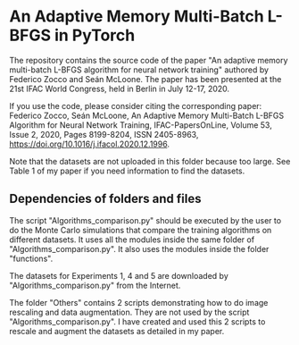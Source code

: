 # An Adaptive Memory Multi-Batch L-BFGS in PyTorch
The repository contains the source code of the paper "An adaptive memory multi-batch L-BFGS algorithm for neural network training" authored by Federico Zocco and Seán McLoone. The paper has been presented at the 21st IFAC World Congress, held in Berlin in July 12-17, 2020. 

If you use the code, please consider citing the corresponding paper: 
Federico Zocco, Seán McLoone,
An Adaptive Memory Multi-Batch L-BFGS Algorithm for Neural Network Training,
IFAC-PapersOnLine,
Volume 53, Issue 2,
2020,
Pages 8199-8204,
ISSN 2405-8963,
https://doi.org/10.1016/j.ifacol.2020.12.1996.  

Note that the datasets are not uploaded in this folder because too large. See Table 1 of my paper if you need information to find the datasets. 


## Dependencies of folders and files 

The script "Algorithms_comparison.py" should be executed by the user to do the Monte Carlo simulations that compare the training algorithms on different datasets. It uses all the modules inside the same folder of "Algorithms_comparison.py". It also uses the modules inside the folder "functions". 

The datasets for Experiments 1, 4 and 5 are downloaded by "Algorithms_comparison.py" from the Internet. 

The folder "Others" contains 2 scripts demonstrating how to do image rescaling and data augmentation. They are not used by the script "Algorithms_comparison.py". I have created and used this 2 scripts to rescale and augment the datasets as detailed in my paper. 




